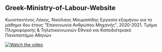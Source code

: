 ## Greek-Ministry-of-Labour-Website

Κωνσταντίνος Λάκης, Νικόλαος Μαυραπίδης
Εργασία εξαμήνου για το μάθημα 4ου έτους "Επικοινωνία Ανθρώπου Μηχανής", 2020-2021.
Τμήμα Πληροφορικής & Τηλεπικοινωνιών 
Εθνικό και Καποδιστριακό Πανεπιστήμιο Αθηνών

[![Watch the video](https://i.imgur.com/G7TDWpj.png)](https://www.youtube.com/watch?v=F01zwvbmjsE&list=PLXKopXHbhib9sAlftkMec8kKnKwxgpynv&index=4 "Επανασχεδιασμός του ιστοχώρου του Υπουργείου Εργασίας")

